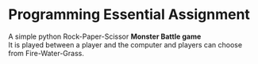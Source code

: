 # Programming Essential Assignment
A simple python Rock-Paper-Scissor **Monster Battle game**\
It is played between a player and the computer and players can choose from Fire-Water-Grass.

